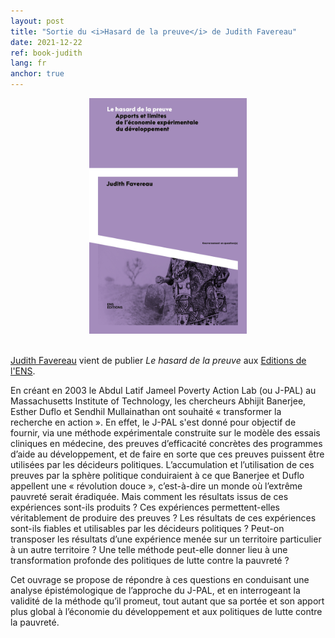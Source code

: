```yaml
---
layout: post
title: "Sortie du <i>Hasard de la preuve</i> de Judith Favereau"
date: 2021-12-22
ref: book-judith
lang: fr
anchor: true
---
```


<center>
<img src="/assets/img/posts/book_judith.jpg" alt="book_judith" width = "50%" class = "center">
</center>

<br>

[Judith Favereau](/judith-favereau) vient de publier *Le hasard de la preuve* aux [Editions de l'ENS](http://catalogue-editions.ens-lyon.fr/fr/livre/?GCOI=29021100212970).

<!--more-->

En créant en 2003 le Abdul Latif Jameel Poverty Action Lab (ou J-PAL) au Massachusetts Institute of Technology, les chercheurs Abhijit Banerjee, Esther Duflo et Sendhil Mullainathan ont souhaité « transformer la recherche en action ». En effet, le J-PAL s'est donné pour objectif de fournir, via une méthode expérimentale construite sur le modèle des essais cliniques en médecine, des preuves d’efficacité concrètes des programmes d’aide au développement, et de faire en sorte que ces preuves puissent être utilisées par les décideurs politiques. L’accumulation et l’utilisation de ces preuves par la sphère politique conduiraient à ce que Banerjee et Duflo appellent une « révolution douce », c’est-à-dire un monde où l’extrême pauvreté serait éradiquée. Mais comment les résultats issus de ces expériences sont-ils produits ? Ces expériences permettent-elles véritablement de produire des preuves ? Les résultats de ces expériences sont-ils fiables et utilisables par les décideurs politiques ? Peut-on transposer les résultats d’une expérience menée sur un territoire particulier à un autre territoire ? Une telle méthode peut-elle donner lieu à une transformation profonde des politiques de lutte contre la pauvreté ?

Cet ouvrage se propose de répondre à ces questions en conduisant une analyse épistémologique de l’approche du J-PAL, et en interrogeant la validité de la méthode qu’il promeut, tout autant que sa portée et son apport plus global à l’économie du développement et aux politiques de lutte contre la pauvreté.
